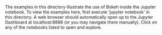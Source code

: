 
The examples in this directory illustrate the use of Bokeh inside the Jupyter
notebook. To view the examples here, first execute 'jupyter notebook' in this
directory. A web browser should automatically open up to the Jupyter Dashboard
at localhost:8888 (or you may navigate there manually). Click on any of the 
notebooks listed to open and explore.
